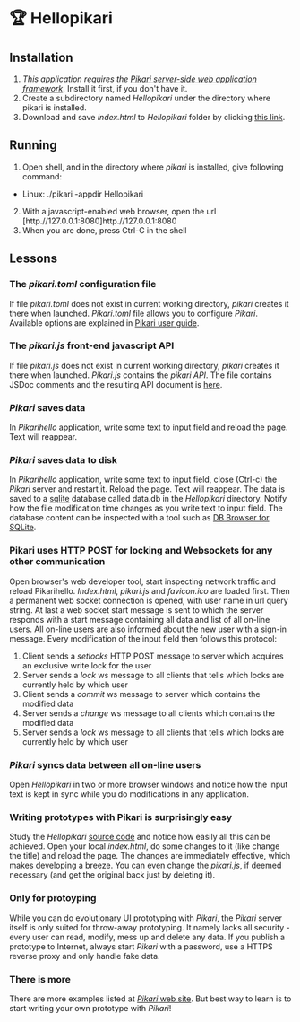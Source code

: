 # 🏆 Hellopikari

## Installation
1. *This application requires the [Pikari server-side web application framework](https://github.com/olliNiinivaara/Pikari/)*. Install it first, if you don't have it.
2. Create a subdirectory named *Hellopikari* under the directory where pikari is installed.
3. Download and save *index.html* to *Hellopikari* folder by clicking [this link](https://github.com/olliNiinivaara/Hellopikari/index.html).

## Running
1. Open shell, and in the directory where *pikari* is installed, give following command:
- Linux: ./pikari -appdir Hellopikari
2. With a javascript-enabled web browser, open the url [http.//127.0.0.1:8080]http.//127.0.0.1:8080
3. When you are done, press Ctrl-C  in the shell

## Lessons

### The *pikari.toml* configuration file
If file *pikari.toml* does not exist in current working directory, *pikari* creates it there when launched. *Pikari.toml* file allows you to configure *Pikari*. Available options are explained in [Pikari user guide](https://verkkoyhteys.fi/pikariserver.html).

### The *pikari.js* front-end javascript API
If file *pikari.js* does not exist in current working directory, *pikari* creates it there when launched. *Pikari.js* contains the *pikari API*. The file contains JSDoc comments and the resulting API document is [here](https://verkkoyhteys.fi/pikarijs.html).

### *Pikari* saves data
In *Pikarihello* application, write some text to input field and reload the page. Text will reappear.

### *Pikari* saves data to disk
In *Pikarihello* application, write some text to input field, close (Ctrl-c) the *Pikari* server and restart it. Reload the page. Text will reappear. The data is saved to a [sqlite](https://www.sqlite.org/) database called data.db in the *Hellopikari* directory. Notify how the file modification time changes as you write text to input field. The database content can be inspected with a tool such as [DB Browser for SQLite](https://sqlitebrowser.org/).

### Pikari uses HTTP POST for locking and Websockets for any other communication
Open browser's web developer tool, start inspecting network traffic and reload Pikarihello. *Index.html*, *pikari.js* and *favicon.ico* are loaded first. Then a permanent web socket connection is opened, with user name in url query string. At last a web socket start message is sent to which the server responds with a start message containing all data and list of all on-line users. All on-line users are also informed about the new user with a sign-in message. Every modification of the input field then follows this protocol:
1. Client sends a *setlocks* HTTP POST message to server which acquires an exclusive write lock for the user
2. Server sends a *lock* ws message to all clients that tells which locks are currently held by which user
3. Client sends a *commit* ws message to server which contains the modified data
4. Server sends a *change* ws message to all clients which contains the modified data
5. Server sends a *lock* ws message to all clients that tells which locks are currently held by which user

### *Pikari* syncs data between all on-line users
Open *Hellopikari* in two or more browser windows and notice how the input text is kept in sync while you do modifications in any application.

### Writing prototypes with Pikari is surprisingly easy
Study the *Hellopikari* [source code](https://github.com/olliNiinivaara/Hellopikari/blob/master/index.html) and notice how easily all this can be achieved. Open your local *index.html*, do some changes to it (like change the title) and reload the page. The changes are immediately effective, which makes developing a breeze. You can even change the *pikari.js*, if deemed necessary (and get the original back just by deleting it).

### Only for protoyping
While you can do evolutionary UI prototyping with *Pikari*, the *Pikari* server itself is only suited for throw-away prototyping. It namely lacks all security - every user can read, modify, mess up and delete any data. If you publish a prototype to Internet, always start *Pikari* with a password, use a HTTPS reverse proxy and only handle fake data.

### There is more
There are more examples listed at [*Pikari* web site](https://github.com/olliNiinivaara/Pikari/). But best way to learn is to start writing your own prototype with *Pikari*!